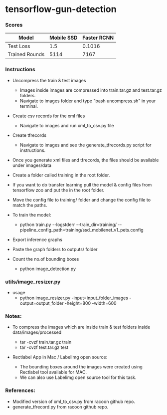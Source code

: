 # tensorflow-gun-detection

### Scores
| Model          | Mobile SSD | Faster RCNN |
|----------------|------------|-------------|
| Test Loss      | 1.5        | 0.1016      |
| Trained Rounds | 5114       | 7167        |  

### Instructions
  - Uncompress the train & test images
    - Images inside images are compressed into train.tar.gz and test.tar.gz folders.
    - Navigate to images folder and type "bash uncompress.sh" in your terminal.

  - Create csv records for the xml files
    - Navigate to images and run xml_to_csv.py file

  - Create tfrecords
    - Navigate to images and see the generate_tfrecords.py script for instructions.

  - Once you generate xml files and tfrecords, the files should be available under images/data
  - Create a folder called training in the root folder.
  - If you want to do transfer learning pull the model & config files from tensorflow zoo and put the in the root folder.
  - Move the config file to training/ folder and change the config file to match the paths.
  - To train the model:
    - python train.py --logstderr --train_dir=training/ --pipeline_config_path=training/ssd_mobilenet_v1_pets.config
  - Export inference graphs
  - Paste the graph folders to outputs/ folder
  - Count the no.of bounding boxes
    - python image_detection.py


### utils/image_resizer.py
  - usage
    - python image_resizer.py -input=input_folder_images -output=output_folder -height=800 -width=600


### Notes:
  - To compress the images which are inside train & test folders inside data/images/processed
    - tar -cvzf train.tar.gz train
    - tar -cvzf test.tar.gz test

  - Rectlabel App in Mac / LabelImg open source:
    - The bounding boxes around the images were created using Rectlabel tool available for MAC.
    - We can also use Labelimg open source tool for this task.


### References:
  - Modified version of xml_to_csv.py from racoon github repo.
  - generate_tfrecord.py from racoon github repo.
